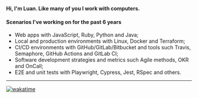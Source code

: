**Hi, I'm Luan. Like many of you I work with computers.**

#### Scenarios I've working on for the past 6 years

- Web apps with JavaScript, Ruby, Python and Java;
- Local and production environments with Linux, Docker and Terraform;
- CI/CD environments with GitHub/GitLab/Bitbucket and tools such Travis, Semaphore, GitHub Actions and GitLab CI;
- Software development strategies and metrics such Agile methods, OKR and OnCall;
- E2E and unit tests with Playwright, Cypress, Jest, RSpec and others.

---

[![wakatime](https://wakatime.com/badge/user/c41bea35-0de2-40d3-97c6-9aa5214d4af9.svg)](https://wakatime.com/@c41bea35-0de2-40d3-97c6-9aa5214d4af9)

